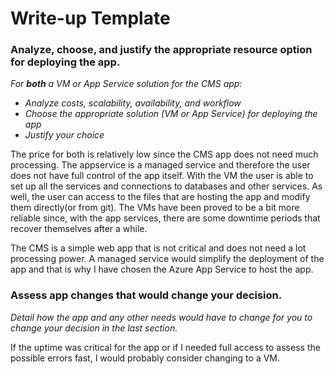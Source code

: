# Write-up Template

### Analyze, choose, and justify the appropriate resource option for deploying the app.

*For **both** a VM or App Service solution for the CMS app:*
- *Analyze costs, scalability, availability, and workflow*
- *Choose the appropriate solution (VM or App Service) for deploying the app*
- *Justify your choice*

The price for both is relatively low since the CMS app does not need much processing. The appservice is a managed service and therefore the user does not have full control of the app itself. With the VM the user is able to set up all the services and connections to databases and other services. As well, the user can access to the files that are hosting the app and modify them directly(or from git). The VMs have been proved to be a bit more reliable since, with the app services, there are some downtime periods that recover themselves after a while. 

The CMS is a simple web app that is not critical and does not need a lot processing power. A managed service would simplify the deployment of the app and that is why I have chosen the Azure App Service to host the app. 

### Assess app changes that would change your decision.

*Detail how the app and any other needs would have to change for you to change your decision in the last section.* 

If the uptime was critical for the app or if I needed full access to assess the possible errors fast, I would probably consider changing to a VM. 